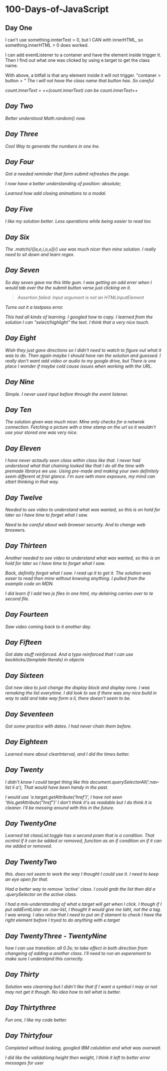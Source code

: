 # 100-Days-of-JavaScript

## Day One 
<p>I can't use something.innterTest > 0, but I CAN with innerHTML, so something.innerHTML > 0 does worked.</p>
<p>I can add eventListener to a contaner and have the element inside trigger it. Then I find out what one was clicked by using e.target to get the class name.</p>
<p>With above, a bitfall is that any element inside it will not trigger. "contaner > button > <i>" The i will not have the class name that button has. So careful</p>
<p>count.innerText = ++(count.innerText) can be count.innerText++</p>

## Day Two
<p>Better understood Math.random() now.</p>

## Day Three
<p>Cool Way to generate the numbers in one lne.</p>

## Day Four
<p>Got a needed reminder that form submit refreshes the page.</p>
<p>I now have a better understanding of position: absolute; </p>
<p>Learned how add closing animations to a modal.</p>

## Day Five
<p>I like my solution better. Less operations while being easier to read too</p>

## Day Six
<p>The .match(/([a,e,i,o,u])/) use was much nicer then mine solution. I really need to sit down and learn regex.</p>

## Day Seven
<p>So day seven gave me this little gum. I was getting an odd errer when I would tab over the the submit button verse just clicking on it.</p>
<blockquote>Assertion failed: Input argument is not an HTMLInputElement</blockquote>
<p>Turns out it a lastpass error.</p>
<p>This had all kinds of learning. I googled how to copy. I learned from the solution I can "select/highlight" the text. I think that a very nice touch.</p>

## Day Eight
<p>Wish they just gave directions so I didn't need to watch to figure out what it was to do. Then again maybe I should have ran the solution and guessed. I really don't want add video or audio to my google drive, but There is one place I wonder if maybe cold cause issues when working with the URL.</p>

## Day Nine
<p>Simple. I never used input before through the event listener.</p>
<p></p>

## Day Ten
<p>The solution given was much nicer. Mine only checks for a netwrok connection. Fetching a picture with a time stamp on the url so it wouldn't use your stored one was very nice.</p>

## Day Eleven
<p>I have never actaully seen class within class like that. I never had understood what that chaining looked like that I do all the time with premade librarys we use. Using pre-made and making your own definitely seem different at frist glance. I'm sure iwth more exposure, my mind can sttart thinking in that way.</p>

## Day Twelve
<p>Needed to see video to understand what was wanted, so this is on hold for later so I have time to forget what I saw.</p>
<p>Need to be careful about web browser security. And to change web broswers.</p>

## Day Thirteen
<p>Another needed to see video to understand what was wanted, so this is on hold for later so I have time to forget what I saw.</p>
<p>Back, definitly forgot what I saw. I read up it to get it. The solution was easer to read then mine without knwoing anything. I pulled from the example code on MDN.</p>
<p>I did learn if I add two js files in one html, my delairing carries over to te second file.</p>

## Day Fourteen
<p>Saw video coming back to it another day.</p>
<p></p>

## Day Fifteen
<p>Got date stuff reinforced. And a typo reinforced that I can use backticks/(template literals) in objects</p>

## Day Sixteen
<p>Got new idea to just change the display block and display none. I was remaking the list everytime. I did look to see if there was any nice build in way to add and take way form a li, there doesn't seem to be.</p>

## Day Seventeen
<p>Got some practice with dates. I had never chain them before.</p>

## Day Eighteen
<p>Learned more about clearInterval, and I did the times better.</p>

## Day Twenty
<p>I didn't know I could target thing like this document.querySelectorAll('.nav-list li a'), That would have been handy in the past.</p>
<p>I would use 'e.target.getAttribute('href')', I have not seen 'this.getAttribute("href")' I don't think it's as readable but I do think it is cleaner. I'll be messing around with this in the future.</p>

## Day TwentyOne
<p>Learned tat classList.toggle has a second pram that is a condition. That ocntrol if it can be added or removed, function as an if condition on if it can me added or removed.</p>

## Day TwentyTwo
<p>this. does not seem to work the way I thought I could use it. I need to keep an eye open for that.</p>
<p>Had a better way to remove 'active' class. I could grab the list then did a .querySelector on the active class.</p>
<p>I had a mis-understanding of what e.target will get when I click. I though if I put addEvntLister on .nav-list, I thought it would give me taht, not the a tag. I was wrong. I also relice that I need to put an if stament to check I have the right element before I tryed to do anything with e.target</p>

## Day TwentyThree - TwentyNine
<p>how I can use transition: all 0.3s; to take effect in both direction from changeing of adding a another class. I'll need to run an experement to make sure I understand this correctly.</p>

## Day Thirty 
<p>Solution was clearning but I didn't like that if I want a symbol I may or not may not get it though. No idea how to tell what is better.</p>

## Day Thirtythree 
<p>Fun one, I like my code better.</p>


## Day Thirtyfour 
<p>Completed without looking, googled IBM calulation and what was overwait.</p>
<p>I did like the validationg height then weight, I think it left to better error messages for user</p>

